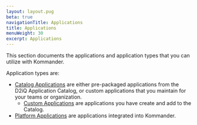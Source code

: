 ```yaml
---
layout: layout.pug
beta: true
navigationTitle: Applications
title: Applications
menuWeight: 30
excerpt: Applications
---
```

This section documents the applications and application types that you can utilize with Kommander.

Application types are:

-   [Catalog Applications](catalog-applications) are either pre-packaged applications from the D2iQ Application Catalog, or custom applications that you maintain for your teams or organization.
    - [Custom Applications](catalog-applications/custom-applications) are applications you have create and add to the Catalog.
-   [Platform Applications](platform-applications) are applications integrated into Kommander.
